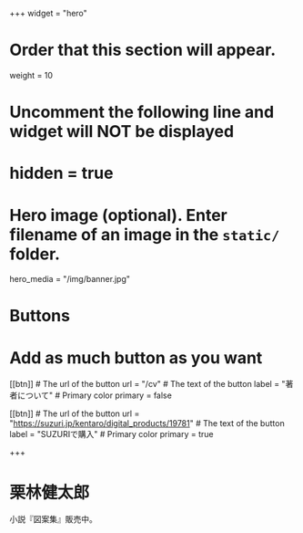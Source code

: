 +++
widget = "hero"
# Order that this section will appear.
weight = 10

# Uncomment the following line and widget will NOT be displayed
# hidden = true

# Hero image (optional). Enter filename of an image in the `static/` folder.
hero_media = "/img/banner.jpg"

# Buttons
# Add as much button as you want
[[btn]]
	# The url of the button
  url = "/cv"
	# The text of the button
  label = "著者について"
	# Primary color
	primary = false

[[btn]]
	# The url of the button
  url = "https://suzuri.jp/kentaro/digital_products/19781"
	# The text of the button
  label = "SUZURIで購入"
	# Primary color
	primary = true

+++

# 栗林健太郎

小説『図案集』販売中。
